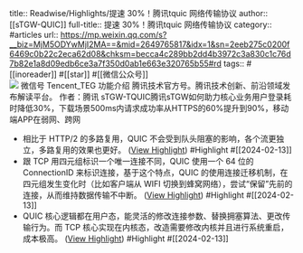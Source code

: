 title:: Readwise/Highlights/提速 30%！腾讯tquic 网络传输协议
author:: [[sTGW-QUIC]]
full-title:: 提速 30%！腾讯tquic 网络传输协议
category:: #articles
url:: https://mp.weixin.qq.com/s?__biz=MjM5ODYwMjI2MA==&mid=2649765817&idx=1&sn=2eeb275c0200f6469c0b22c2eca62d08&chksm=becca4c289bb2dd4b3972c3a830c1c76d7b82e1a8d09edb6ce3a7f350d0ab1e663e320765b55#rd
tags:: #[[inoreader]] #[[star]] #[[微信公众号]]  
![](http://mmbiz.qpic.cn/mmbiz_jpg/j3gficicyOvave0aU9VPsdSd9KFWjGQoIRKHRribHOzt2oAvmn7z67dIcq567vh8aTwul9ygQKQLogeDHbn2fPdKw/0?wx_fmt=jpeg)
微信号 Tencent_TEG 功能介绍 腾讯技术官方号。腾讯技术创新、前沿领域发布解读平台。 作者：腾讯 sTGW-TQUIC腾讯sTGW如何助力核心业务用户登录耗时降低30%，下载场景500ms内请求成功率从HTTPS的60%提升到90%，移动端APP在弱网、跨网

- 相比于 HTTP/2 的多路复用，QUIC 不会受到队头阻塞的影响，各个流更独立，多路复用的效果也更好。 ([View Highlight](https://read.readwise.io/read/01hpf9bj02jvrfezkkkpk1zqa1)) #Highlight #[[2024-02-13]]
- 跟 TCP 用四元组标识一个唯一连接不同，QUIC 使用一个 64 位的 ConnectionID 来标识连接，基于这个特点，QUIC 的使用连接迁移机制，在四元组发生变化时（比如客户端从 WIFI 切换到蜂窝网络），尝试“保留”先前的连接，从而维持数据传输不中断。 ([View Highlight](https://read.readwise.io/read/01hpf9byhy6ccxhwmgj88053z7)) #Highlight #[[2024-02-13]]
- QUIC 核心逻辑都在用户态，能灵活的修改连接参数、替换拥塞算法、更改传输行为。而 TCP 核心实现在内核态，改造需要修改内核并且进行系统重启，成本极高。 ([View Highlight](https://read.readwise.io/read/01hpf9c7mpkfjkkaef1dv3frxx)) #Highlight #[[2024-02-13]]